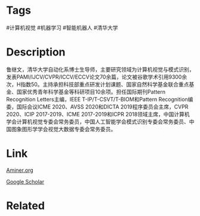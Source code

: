 # Tags

#计算机视觉 #机器学习 #智能机器人 #清华大学 

# Description

鲁继文，清华大学自动化系博士生导师，主要研究领域为计算机视觉与模式识别，发表PAMI/IJCV/CVPR/ICCV/ECCV论文70余篇，论文被谷歌学术引用9300余次，H指数50。主持承担科技部重点研发计划课题、国家自然科学基金联合重点基金、国家优秀青年科学基金等科研项目10余项。担任国际期刊Pattern Recognition Letters主编，IEEE T-IP/T-CSVT/T-BIOM和Pattern Recognition编委，国际会议ICME 2020、AVSS 2020和DICTA 2019程序委员会主席，CVPR 2020、ICIP 2017-2019、ICME 2017-2019和ICPR 2018领域主席，中国计算机学会计算机视觉专委会常务委员，中国人工智能学会模式识别专委会常务委员、中国图象图形学学会视觉大数据专委会常务委员。

# Link

[Aminer.org](https://www.aminer.org/profile/%E9%B2%81%E7%BB%A7%E6%96%87/548d546adabfaed7b5fa4829)

[Google Scholar](https://scholar.google.com/citations?hl=en&user=TN8uDQoAAAAJ)

# Related

